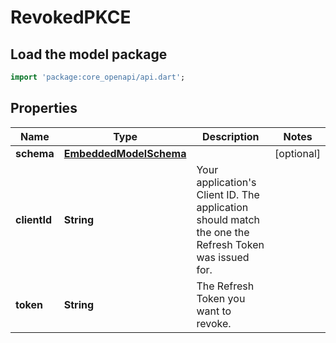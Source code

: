 # RevokedPKCE

## Load the model package
```dart
import 'package:core_openapi/api.dart';
```

## Properties
Name | Type | Description | Notes
------------ | ------------- | ------------- | -------------
**schema** | [**EmbeddedModelSchema**](EmbeddedModelSchema) |  | [optional] 
**clientId** | **String** | Your application's Client ID. The application should match the one the Refresh Token was issued for. | 
**token** | **String** | The Refresh Token you want to revoke. | 




